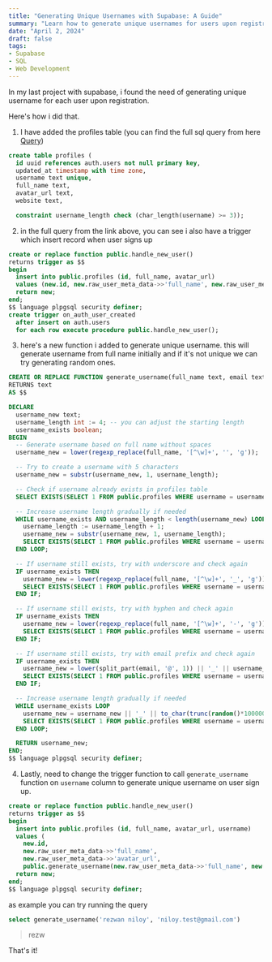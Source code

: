 ```yaml
---
title: "Generating Unique Usernames with Supabase: A Guide"
summary: "Learn how to generate unique usernames for users upon registration using Supabase with SQL queries and functions."
date: "April 2, 2024"
draft: false
tags:
- Supabase
- SQL
- Web Development
---
```


In my last project with supabase, i found the need of generating unique username for each user upon registration.

Here's how i did that.



1. I have added the profiles table (you can find the full sql query from here [Query](https://supabase.com/docs/guides/getting-started/tutorials/with-nextjs#set-up-the-database-schema))

```sql
create table profiles (
  id uuid references auth.users not null primary key,
  updated_at timestamp with time zone,
  username text unique,
  full_name text,
  avatar_url text,
  website text,

  constraint username_length check (char_length(username) >= 3));
```

2. in the full query from the link above, you can see i also have a trigger which insert record when user signs up

```sql
create or replace function public.handle_new_user()
returns trigger as $$
begin
  insert into public.profiles (id, full_name, avatar_url)
  values (new.id, new.raw_user_meta_data->>'full_name', new.raw_user_meta_data->>'avatar_url');
  return new;
end;
$$ language plpgsql security definer;
create trigger on_auth_user_created
  after insert on auth.users
  for each row execute procedure public.handle_new_user();
```

3. here's a new function i added to generate unique username. this will generate username from full name initially and if it's not unique we can try generating random ones.

```sql
CREATE OR REPLACE FUNCTION generate_username(full_name text, email text)
RETURNS text
AS $$

DECLARE
  username_new text;
  username_length int := 4; -- you can adjust the starting length
  username_exists boolean;
BEGIN
  -- Generate username based on full name without spaces
  username_new = lower(regexp_replace(full_name, '[^\w]+', '', 'g'));

  -- Try to create a username with 5 characters
  username_new = substr(username_new, 1, username_length);

  -- Check if username already exists in profiles table
  SELECT EXISTS(SELECT 1 FROM public.profiles WHERE username = username_new) INTO username_exists;

  -- Increase username length gradually if needed
  WHILE username_exists AND username_length < length(username_new) LOOP
    username_length := username_length + 1;
    username_new = substr(username_new, 1, username_length);
    SELECT EXISTS(SELECT 1 FROM public.profiles WHERE username = username_new) INTO username_exists;
  END LOOP;

  -- If username still exists, try with underscore and check again
  IF username_exists THEN
    username_new = lower(regexp_replace(full_name, '[^\w]+', '_', 'g'));
    SELECT EXISTS(SELECT 1 FROM public.profiles WHERE username = username_new) INTO username_exists;
  END IF;

  -- If username still exists, try with hyphen and check again
  IF username_exists THEN
    username_new = lower(regexp_replace(full_name, '[^\w]+', '-', 'g'));
    SELECT EXISTS(SELECT 1 FROM public.profiles WHERE username = username_new) INTO username_exists;
  END IF;

  -- If username still exists, try with email prefix and check again
  IF username_exists THEN
    username_new = lower(split_part(email, '@', 1)) || '_' || username_new;
    SELECT EXISTS(SELECT 1 FROM public.profiles WHERE username = username_new) INTO username_exists;
  END IF;

  -- Increase username length gradually if needed
  WHILE username_exists LOOP
    username_new = username_new || '_' || to_char(trunc(random()*1000000), 'FM000000');
    SELECT EXISTS(SELECT 1 FROM public.profiles WHERE username = username_new) INTO username_exists;
  END LOOP;

  RETURN username_new;
END;
$$ language plpgsql security definer;
```


4. Lastly, need to change the trigger function to call `generate_username` function on `username` column to generate unique username on user sign up.

```sql
create or replace function public.handle_new_user()
returns trigger as $$
begin
  insert into public.profiles (id, full_name, avatar_url, username)
  values (
    new.id, 
    new.raw_user_meta_data->>'full_name', 
    new.raw_user_meta_data->>'avatar_url', 
    public.generate_username(new.raw_user_meta_data->>'full_name', new.email)); -- Generate Username
  return new;
end;
$$ language plpgsql security definer;

```



as example you can try running the query

```sql
select generate_username('rezwan niloy', 'niloy.test@gmail.com')


```
> rezw

That's it!